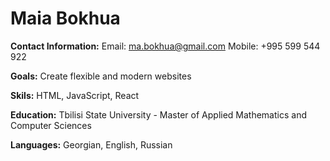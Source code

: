 # Maia Bokhua
**Contact Information:**
Email: ma.bokhua@gmail.com
Mobile: +995 599 544 922

**Goals:** 
Create flexible and modern websites

**Skils:** 
HTML, JavaScript, React

**Education:**
Tbilisi State University - Master of Applied Mathematics and Computer Sciences

**Languages:**
Georgian, English, Russian
